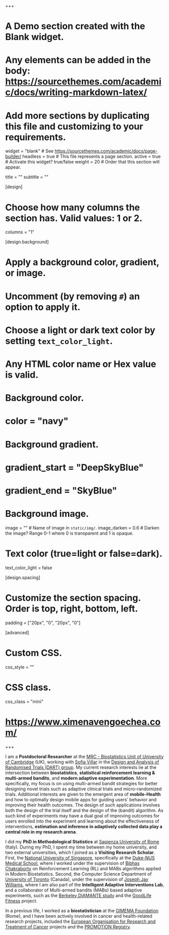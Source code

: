 +++
# A Demo section created with the Blank widget.
# Any elements can be added in the body: https://sourcethemes.com/academic/docs/writing-markdown-latex/
# Add more sections by duplicating this file and customizing to your requirements.

widget = "blank"  # See https://sourcethemes.com/academic/docs/page-builder/
headless = true  # This file represents a page section.
active = true # Activate this widget? true/false
weight = 20  # Order that this section will appear.

title = ""
subtitle = ""

[design]
  # Choose how many columns the section has. Valid values: 1 or 2.
  columns = "1"

[design.background]
  # Apply a background color, gradient, or image.
  #   Uncomment (by removing `#`) an option to apply it.
  #   Choose a light or dark text color by setting `text_color_light`.
  #   Any HTML color name or Hex value is valid.

  # Background color.
  # color = "navy"
  
  # Background gradient.
  # gradient_start = "DeepSkyBlue"
  # gradient_end = "SkyBlue"
  
  # Background image.
  image = ""  # Name of image in `static/img/`.
  image_darken = 0.6  # Darken the image? Range 0-1 where 0 is transparent and 1 is opaque.

  # Text color (true=light or false=dark).
  text_color_light = false

[design.spacing]
  # Customize the section spacing. Order is top, right, bottom, left.
  padding = ["20px", "0", "20px", "0"]

[advanced]
 # Custom CSS. 
 css_style = ""
 
 # CSS class.
 css_class = "mini"
 
 # https://www.ximenavengoechea.com/
+++


I am a **Postdoctoral Researcher** at the [MRC - Biostatistics Unit of University of Cambridge](https://www.mrc-bsu.cam.ac.uk/) (UK), working with [Sofia Villar](https://www.mrc-bsu.cam.ac.uk/people/in-alphabetical-order/t-to-z/sofia-villar/) in the [Design and Analysis of Randomised Trials (DART) group](https://www.mrc-bsu.cam.ac.uk/research-and-development/dart-design-and-analysis-of-randomised-trials/).
My current research interests lie at the intersection between **biostatistics**, **statistical reinforcement learning & multi-armed bandits**, and **modern adaptive experimentation**.
More specifically, my focus is on using multi-armed bandit strategies for better designing novel trials such as adaptive clinical trials and micro-randomized trials. Additional interests are given to the emergent area of **mobile-Health** and how to optimally design mobile apps for guiding users’ behavior and improving their health outcomes. The design of such applications involves both the design of the trial itself and the design of the (bandit) algorithm. As such kind of experiments may have a dual goal of improving outcomes for users enrolled into the experiment and learning about the effectiveness of interventions, **estimation and inference in adaptively collected data play a central role in my research arena**.

I did my **PhD in Methodological Statistics** at [Sapienza University of Rome](https://www.uniroma1.it/en/) (Italy). During my PhD, I spent my time between my home university, and two external universities, which I joined as a **Visiting Research Scholar**. First, the [National University of Singapore](http://www.nus.edu.sg/), specifically at the [Duke-NUS Medical School](https://www.duke-nus.edu.sg/), where I worked under the supervision of [Bibhas Chakraborty](https://blog.nus.edu.sg/bibhas/) on Reinforcement Learning (RL) and MABs algorithms applied in Modern Biostatistics. Second, the Computer Science Department of [University of Toronto](https://www.utoronto.ca/) (Canada), under the supervision of [Joseph Jay Williams](http://www.josephjaywilliams.com/), where I am also part of the **Intelligent Adaptive Interventions Lab**, and a collaborator of Multi-armed bandits (MABs) based adaptive experiments, such as the [Berkeley DIAMANTE study](https://dheal.berkeley.edu/current-projects/diamante) and the [GoodLife Fitness](www.goodlifefitness.com) project.

In a previous life, I worked as a **biostatistician** at the [GIMEMA Foundation](https://www.gimema.it/) (Rome), and I have been actively involved in cancer and health-related research projects, included the [European Organisation for Research and Treatment of Cancer](www.eortc.org) projects and the [PROMOTION Registry](http://promotion.gimema.it/).

